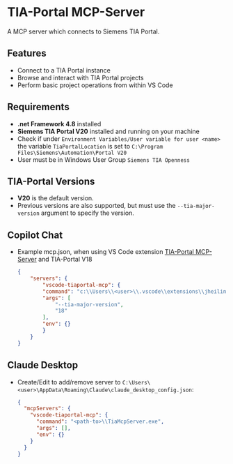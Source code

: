 # TIA-Portal MCP-Server

A MCP server which connects to Siemens TIA Portal.

## Features

- Connect to a TIA Portal instance
- Browse and interact with TIA Portal projects
- Perform basic project operations from within VS Code

## Requirements

- __.net Framework 4.8__ installed
- __Siemens TIA Portal V20__ installed and running on your machine
- Check if under `Environment Variables/User variable for user <name>` the variable `TiaPortalLocation` is set to `C:\Program Files\Siemens\Automation\Portal V20`
- User must be in Windows User Group `Siemens TIA Openness`

## TIA-Portal Versions

- __V20__ is the default version.
- Previous versions are also supported, but must use the `--tia-major-version` argument to specify the version.

## Copilot Chat

- Example mcp.json, when using VS Code extension [TIA-Portal MCP-Server](https://marketplace.visualstudio.com/items?itemName=JHeilingbrunner.vscode-tiaportal-mcp) and TIA-Portal V18
  ```json
  {
      "servers": {
          "vscode-tiaportal-mcp": {
          "command": "c:\\Users\\<user>\\.vscode\\extensions\\jheilingbrunner.vscode-tiaportal-mcp-<version>\\srv\\net48\\TiaMcpServer.exe",
          "args": [
              "--tia-major-version",
              "18"
          ],
          "env": {}
          }
      }
  }
  ```

## Claude Desktop

- Create/Edit to add/remove server to `C:\Users\<user>\AppData\Roaming\Claude\claude_desktop_config.json`:

  ```json
  {
    "mcpServers": {
      "vscode-tiaportal-mcp": {
        "command": "<path-to>\\TiaMcpServer.exe",
        "args": [],
        "env": {}
      }
    }
  }
  ```
